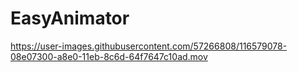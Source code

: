 # EasyAnimator

https://user-images.githubusercontent.com/57266808/116579078-08e07300-a8e0-11eb-8c6d-64f7647c10ad.mov

